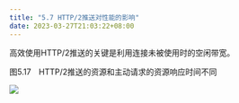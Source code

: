 ```yaml
---
title: "5.7 HTTP/2推送对性能的影响"
date: 2023-03-27T21:03:22+08:00
---
```


高效使用HTTP/2推送的关键是利用连接未被使用时的空闲带宽。

图5.17　HTTP/2推送的资源和主动请求的资源响应时间不同

![](https://res.weread.qq.com/wrepub/epub_32517945_188)
